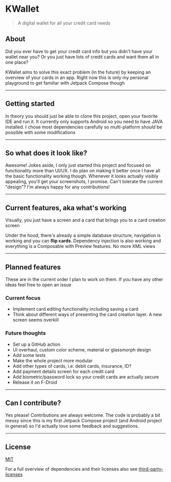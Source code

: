 # KWallet

> A digital wallet for all your credit card needs

## About
Did you ever have to get your credit card info but you didn't have your wallet near you?
Or you just have lots of credit cards and want them all in one place?

KWallet aims to solve this exact problem (in the future) by keeping an overview of your cards in an app.
Right now this is only my personal playground to get familiar with Jetpack Compose though

---

## Getting started
In theory you should just be able to clone this project, open your favorite IDE and run it. It currently only supports Android so you need to have JAVA installed. I chose most dependencies carefully so multi-platform _should_ be possible with some modifications

---

## So what does it look like?
Awesome! Jokes aside, I only just started this project and focused on functionality more than UI/UX. I do plan on making it better once I have all the basic functionality working though. Whenever it looks actually visibly appealing, you'll get your screenshots, I promise.
Can't tolerate the current "design"? I'm always happy for any contributions!

---

## Current features, aka what's working
Visually, you just have a screen and a card that brings you to a card creation screen

Under the hood, there's already a simple database structure, navigation is working and you can **flip cards**. Dependency injection is also working and everything is a Composable with Preview features. No more XML views

---

## Planned features
These are in the current order I plan to work on them. If you have any other ideas feel free to open an issue
### Current focus
- Implement card editing functionality including saving a card
- Think about different ways of presenting the card creation layer. A new screen seems overkill

### Future thoughts
- Set up a GitHub action
- UI overhaul, custom color scheme, material or glassmorph design
- Add some tests
- Make the whole project more modular
- Add other types of cards, i.e. debit cards, insurance, ID?
- Add payment details screen for each credit card
- Add biometric/password lock so your credit cards are actually secure
- Release it on F-Droid

---

## Can I contribute?
Yes please! Contributions are always welcome. The code is probably a bit messy since this is my first Jetpack Compose project (and Android project in general) so I'd actually love some feedback and suggestions.

---

## License
[MIT](LICENSE.md)

For a full overview of dependencies and their licenses also see [third-party-licenses](third-party-licenses.md)